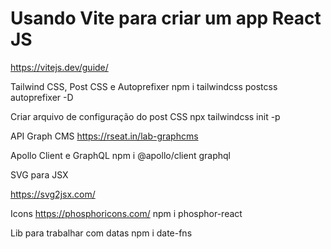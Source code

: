 
# Usando Vite para criar um app React JS
https://vitejs.dev/guide/

Tailwind CSS, Post CSS e Autoprefixer
npm i tailwindcss postcss autoprefixer -D

Criar arquivo de configuração do post CSS
npx tailwindcss init -p

API Graph CMS
https://rseat.in/lab-graphcms


Apollo Client e GraphQL
npm i @apollo/client graphql

SVG para JSX

https://svg2jsx.com/

Icons
https://phosphoricons.com/
npm i phosphor-react

Lib para trabalhar com datas
npm i date-fns
